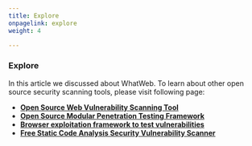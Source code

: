 ```yaml
---
title: Explore
onpagelink: explore
weight: 4

---
```


### **Explore**

In this article we discussed about WhatWeb. To learn about other open source security scanning tools, please visit following page:

*   **[Open Source Web Vulnerability Scanning Tool](https://products.containerize.com/security-testing-tools/snyk/)**
*   **[Open Source Modular Penetration Testing Framework](https://products.containerize.com/security-testing-tools/metasploit/)**
*   **[Browser exploitation framework to test vulnerabilities](https://products.containerize.com/security-testing-tools/beefproject/)**
*   **[Free Static Code Analysis Security Vulnerability Scanner](https://products.containerize.com/security-testing-tools/brakeman/)**
